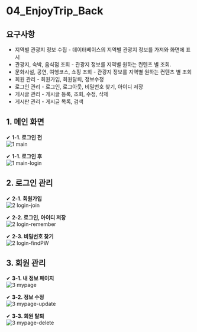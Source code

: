 # 04_EnjoyTrip_Back

## 요구사항
- 지역별 관광지 정보 수집 - 데이터베이스의 지역별 관광지 정보를 가져와 화면에 표시
- 관광지, 숙박, 음식점 조회 - 관광지 정보를 지역별 원하는 컨텐츠 별 조회.
- 문화시설, 공연, 여행코스, 쇼핑 조회 - 관광지 정보를 지역별 원하는 컨텐츠 별 조회
- 회원 관리 - 회원가입, 회원탈퇴, 정보수정
- 로그인 관리 - 로그인, 로그아웃, 비밀번호 찾기, 아이디 저장
- 게시글 관리 - 게시글 등록, 조회, 수정, 삭제
- 게시판 관리 - 게시글 목록, 검색





## 1. 메인 화면
✔ **1-1. 로그인 전**  
![1 main](https://github.com/BBSSJJ/BOJ/assets/77558985/888f6dde-27c9-4827-a8f0-b2ca6a70dd73)

✔ **1-1. 로그인 후**  
![1 main-login](https://github.com/BBSSJJ/BOJ/assets/77558985/a727b213-0320-493c-989e-3df478aa6d86)




## 2. 로그인 관리
✔ **2-1. 회원가입**  
![2 login-join](https://github.com/BBSSJJ/BOJ/assets/77558985/74e35d5e-d780-4d7d-8336-fdf9d2085e16)

✔ **2-2. 로그인, 아이디 저장**  
 ![2 login-remember](https://github.com/BBSSJJ/BOJ/assets/77558985/b5df7975-4e85-482e-88ca-cc77d68d6518)

✔ **2-3. 비밀번호 찾기**  
![2 login-findPW](https://github.com/BBSSJJ/BOJ/assets/77558985/b507d7d9-7181-43b9-b886-43172bb2b28b)




## 3. 회원 관리
✔ **3-1. 내 정보 페이지**  
![3 mypage](https://github.com/BBSSJJ/BOJ/assets/77558985/98b96555-e725-4842-bf24-c3e7418965f0)

✔ **3-2. 정보 수정**  
![3 mypage-update](https://github.com/BBSSJJ/BOJ/assets/77558985/0ecaa6fb-f731-448f-844d-fe4b40ec966e)

✔ **3-3. 회원 탈퇴**  
![3 mypage-delete](https://github.com/BBSSJJ/BOJ/assets/77558985/98733afe-c4e4-4a2f-87d6-60229f82a93f)
